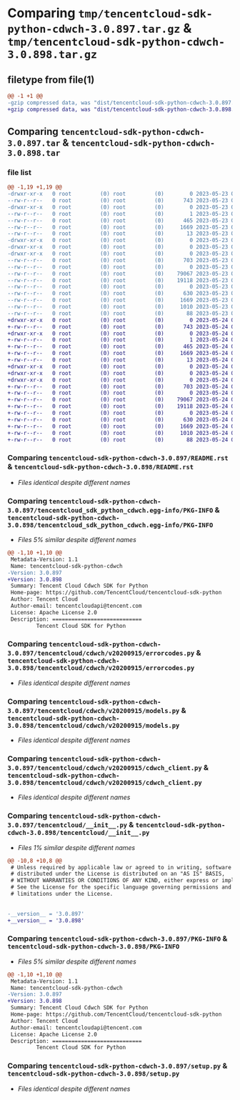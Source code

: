 # Comparing `tmp/tencentcloud-sdk-python-cdwch-3.0.897.tar.gz` & `tmp/tencentcloud-sdk-python-cdwch-3.0.898.tar.gz`

## filetype from file(1)

```diff
@@ -1 +1 @@
-gzip compressed data, was "dist/tencentcloud-sdk-python-cdwch-3.0.897.tar", last modified: Tue May 23 02:16:47 2023, max compression
+gzip compressed data, was "dist/tencentcloud-sdk-python-cdwch-3.0.898.tar", last modified: Wed May 24 01:51:20 2023, max compression
```

## Comparing `tencentcloud-sdk-python-cdwch-3.0.897.tar` & `tencentcloud-sdk-python-cdwch-3.0.898.tar`

### file list

```diff
@@ -1,19 +1,19 @@
-drwxr-xr-x   0 root         (0) root         (0)        0 2023-05-23 02:16:47.000000 tencentcloud-sdk-python-cdwch-3.0.897/
--rw-r--r--   0 root         (0) root         (0)      743 2023-05-23 02:16:47.000000 tencentcloud-sdk-python-cdwch-3.0.897/README.rst
-drwxr-xr-x   0 root         (0) root         (0)        0 2023-05-23 02:16:47.000000 tencentcloud-sdk-python-cdwch-3.0.897/tencentcloud_sdk_python_cdwch.egg-info/
--rw-r--r--   0 root         (0) root         (0)        1 2023-05-23 02:16:47.000000 tencentcloud-sdk-python-cdwch-3.0.897/tencentcloud_sdk_python_cdwch.egg-info/dependency_links.txt
--rw-r--r--   0 root         (0) root         (0)      465 2023-05-23 02:16:47.000000 tencentcloud-sdk-python-cdwch-3.0.897/tencentcloud_sdk_python_cdwch.egg-info/SOURCES.txt
--rw-r--r--   0 root         (0) root         (0)     1669 2023-05-23 02:16:47.000000 tencentcloud-sdk-python-cdwch-3.0.897/tencentcloud_sdk_python_cdwch.egg-info/PKG-INFO
--rw-r--r--   0 root         (0) root         (0)       13 2023-05-23 02:16:47.000000 tencentcloud-sdk-python-cdwch-3.0.897/tencentcloud_sdk_python_cdwch.egg-info/top_level.txt
-drwxr-xr-x   0 root         (0) root         (0)        0 2023-05-23 02:16:47.000000 tencentcloud-sdk-python-cdwch-3.0.897/tencentcloud/
-drwxr-xr-x   0 root         (0) root         (0)        0 2023-05-23 02:16:47.000000 tencentcloud-sdk-python-cdwch-3.0.897/tencentcloud/cdwch/
-drwxr-xr-x   0 root         (0) root         (0)        0 2023-05-23 02:16:47.000000 tencentcloud-sdk-python-cdwch-3.0.897/tencentcloud/cdwch/v20200915/
--rw-r--r--   0 root         (0) root         (0)      703 2023-05-23 02:16:47.000000 tencentcloud-sdk-python-cdwch-3.0.897/tencentcloud/cdwch/v20200915/errorcodes.py
--rw-r--r--   0 root         (0) root         (0)        0 2023-05-23 02:16:47.000000 tencentcloud-sdk-python-cdwch-3.0.897/tencentcloud/cdwch/v20200915/__init__.py
--rw-r--r--   0 root         (0) root         (0)    79067 2023-05-23 02:16:47.000000 tencentcloud-sdk-python-cdwch-3.0.897/tencentcloud/cdwch/v20200915/models.py
--rw-r--r--   0 root         (0) root         (0)    19118 2023-05-23 02:16:47.000000 tencentcloud-sdk-python-cdwch-3.0.897/tencentcloud/cdwch/v20200915/cdwch_client.py
--rw-r--r--   0 root         (0) root         (0)        0 2023-05-23 02:16:47.000000 tencentcloud-sdk-python-cdwch-3.0.897/tencentcloud/cdwch/__init__.py
--rw-r--r--   0 root         (0) root         (0)      630 2023-05-23 02:16:47.000000 tencentcloud-sdk-python-cdwch-3.0.897/tencentcloud/__init__.py
--rw-r--r--   0 root         (0) root         (0)     1669 2023-05-23 02:16:47.000000 tencentcloud-sdk-python-cdwch-3.0.897/PKG-INFO
--rw-r--r--   0 root         (0) root         (0)     1010 2023-05-23 02:16:47.000000 tencentcloud-sdk-python-cdwch-3.0.897/setup.py
--rw-r--r--   0 root         (0) root         (0)       88 2023-05-23 02:16:47.000000 tencentcloud-sdk-python-cdwch-3.0.897/setup.cfg
+drwxr-xr-x   0 root         (0) root         (0)        0 2023-05-24 01:51:20.000000 tencentcloud-sdk-python-cdwch-3.0.898/
+-rw-r--r--   0 root         (0) root         (0)      743 2023-05-24 01:51:20.000000 tencentcloud-sdk-python-cdwch-3.0.898/README.rst
+drwxr-xr-x   0 root         (0) root         (0)        0 2023-05-24 01:51:20.000000 tencentcloud-sdk-python-cdwch-3.0.898/tencentcloud_sdk_python_cdwch.egg-info/
+-rw-r--r--   0 root         (0) root         (0)        1 2023-05-24 01:51:20.000000 tencentcloud-sdk-python-cdwch-3.0.898/tencentcloud_sdk_python_cdwch.egg-info/dependency_links.txt
+-rw-r--r--   0 root         (0) root         (0)      465 2023-05-24 01:51:20.000000 tencentcloud-sdk-python-cdwch-3.0.898/tencentcloud_sdk_python_cdwch.egg-info/SOURCES.txt
+-rw-r--r--   0 root         (0) root         (0)     1669 2023-05-24 01:51:20.000000 tencentcloud-sdk-python-cdwch-3.0.898/tencentcloud_sdk_python_cdwch.egg-info/PKG-INFO
+-rw-r--r--   0 root         (0) root         (0)       13 2023-05-24 01:51:20.000000 tencentcloud-sdk-python-cdwch-3.0.898/tencentcloud_sdk_python_cdwch.egg-info/top_level.txt
+drwxr-xr-x   0 root         (0) root         (0)        0 2023-05-24 01:51:20.000000 tencentcloud-sdk-python-cdwch-3.0.898/tencentcloud/
+drwxr-xr-x   0 root         (0) root         (0)        0 2023-05-24 01:51:20.000000 tencentcloud-sdk-python-cdwch-3.0.898/tencentcloud/cdwch/
+drwxr-xr-x   0 root         (0) root         (0)        0 2023-05-24 01:51:20.000000 tencentcloud-sdk-python-cdwch-3.0.898/tencentcloud/cdwch/v20200915/
+-rw-r--r--   0 root         (0) root         (0)      703 2023-05-24 01:51:20.000000 tencentcloud-sdk-python-cdwch-3.0.898/tencentcloud/cdwch/v20200915/errorcodes.py
+-rw-r--r--   0 root         (0) root         (0)        0 2023-05-24 01:51:20.000000 tencentcloud-sdk-python-cdwch-3.0.898/tencentcloud/cdwch/v20200915/__init__.py
+-rw-r--r--   0 root         (0) root         (0)    79067 2023-05-24 01:51:20.000000 tencentcloud-sdk-python-cdwch-3.0.898/tencentcloud/cdwch/v20200915/models.py
+-rw-r--r--   0 root         (0) root         (0)    19118 2023-05-24 01:51:20.000000 tencentcloud-sdk-python-cdwch-3.0.898/tencentcloud/cdwch/v20200915/cdwch_client.py
+-rw-r--r--   0 root         (0) root         (0)        0 2023-05-24 01:51:20.000000 tencentcloud-sdk-python-cdwch-3.0.898/tencentcloud/cdwch/__init__.py
+-rw-r--r--   0 root         (0) root         (0)      630 2023-05-24 01:51:20.000000 tencentcloud-sdk-python-cdwch-3.0.898/tencentcloud/__init__.py
+-rw-r--r--   0 root         (0) root         (0)     1669 2023-05-24 01:51:20.000000 tencentcloud-sdk-python-cdwch-3.0.898/PKG-INFO
+-rw-r--r--   0 root         (0) root         (0)     1010 2023-05-24 01:51:20.000000 tencentcloud-sdk-python-cdwch-3.0.898/setup.py
+-rw-r--r--   0 root         (0) root         (0)       88 2023-05-24 01:51:20.000000 tencentcloud-sdk-python-cdwch-3.0.898/setup.cfg
```

### Comparing `tencentcloud-sdk-python-cdwch-3.0.897/README.rst` & `tencentcloud-sdk-python-cdwch-3.0.898/README.rst`

 * *Files identical despite different names*

### Comparing `tencentcloud-sdk-python-cdwch-3.0.897/tencentcloud_sdk_python_cdwch.egg-info/PKG-INFO` & `tencentcloud-sdk-python-cdwch-3.0.898/tencentcloud_sdk_python_cdwch.egg-info/PKG-INFO`

 * *Files 5% similar despite different names*

```diff
@@ -1,10 +1,10 @@
 Metadata-Version: 1.1
 Name: tencentcloud-sdk-python-cdwch
-Version: 3.0.897
+Version: 3.0.898
 Summary: Tencent Cloud Cdwch SDK for Python
 Home-page: https://github.com/TencentCloud/tencentcloud-sdk-python
 Author: Tencent Cloud
 Author-email: tencentcloudapi@tencent.com
 License: Apache License 2.0
 Description: ============================
         Tencent Cloud SDK for Python
```

### Comparing `tencentcloud-sdk-python-cdwch-3.0.897/tencentcloud/cdwch/v20200915/errorcodes.py` & `tencentcloud-sdk-python-cdwch-3.0.898/tencentcloud/cdwch/v20200915/errorcodes.py`

 * *Files identical despite different names*

### Comparing `tencentcloud-sdk-python-cdwch-3.0.897/tencentcloud/cdwch/v20200915/models.py` & `tencentcloud-sdk-python-cdwch-3.0.898/tencentcloud/cdwch/v20200915/models.py`

 * *Files identical despite different names*

### Comparing `tencentcloud-sdk-python-cdwch-3.0.897/tencentcloud/cdwch/v20200915/cdwch_client.py` & `tencentcloud-sdk-python-cdwch-3.0.898/tencentcloud/cdwch/v20200915/cdwch_client.py`

 * *Files identical despite different names*

### Comparing `tencentcloud-sdk-python-cdwch-3.0.897/tencentcloud/__init__.py` & `tencentcloud-sdk-python-cdwch-3.0.898/tencentcloud/__init__.py`

 * *Files 1% similar despite different names*

```diff
@@ -10,8 +10,8 @@
 # Unless required by applicable law or agreed to in writing, software
 # distributed under the License is distributed on an "AS IS" BASIS,
 # WITHOUT WARRANTIES OR CONDITIONS OF ANY KIND, either express or implied.
 # See the License for the specific language governing permissions and
 # limitations under the License.
 
 
-__version__ = '3.0.897'
+__version__ = '3.0.898'
```

### Comparing `tencentcloud-sdk-python-cdwch-3.0.897/PKG-INFO` & `tencentcloud-sdk-python-cdwch-3.0.898/PKG-INFO`

 * *Files 5% similar despite different names*

```diff
@@ -1,10 +1,10 @@
 Metadata-Version: 1.1
 Name: tencentcloud-sdk-python-cdwch
-Version: 3.0.897
+Version: 3.0.898
 Summary: Tencent Cloud Cdwch SDK for Python
 Home-page: https://github.com/TencentCloud/tencentcloud-sdk-python
 Author: Tencent Cloud
 Author-email: tencentcloudapi@tencent.com
 License: Apache License 2.0
 Description: ============================
         Tencent Cloud SDK for Python
```

### Comparing `tencentcloud-sdk-python-cdwch-3.0.897/setup.py` & `tencentcloud-sdk-python-cdwch-3.0.898/setup.py`

 * *Files identical despite different names*


